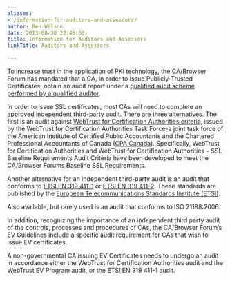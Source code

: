 ```yaml
---
aliases:
- /information-for-auditors-and-assessors/
author: Ben Wilson
date: 2013-08-30 22:46:00
title: Information for Auditors and Assessors
linkTitle: Auditors and Assessors

---
```


To increase trust in the application of PKI technology, the CA/Browser Forum has mandated that a CA, in order to issue Publicly-Trusted Certificates, obtain an audit report under a [qualified audit scheme performed by a qualified auditor][1].

In order to issue SSL certificates, most CAs will need to complete an approved independent third-party audit. There are three alternatives. The first is an audit against [WebTrust for Certification Authorities criteria][2], issued by the WebTrust for Certification Authorities Task Force-a joint task force of the American Institute of Certified Public Accountants and the Chartered Professional Accountants of Canada ([CPA Canada][3]). Specifically, WebTrust for Certification Authorities and WebTrust for Certification Authorities – SSL Baseline Requirements Audit Criteria have been developed to meet the CA/Browser Forums Baseline SSL Requirements.

Another alternative for an independent third-party audit is an audit that conforms to [ETSI EN 319 411-1][4] or [ETSI EN 319 411-2][5]. These standards are published by the [European Telecommunications Standards Institute (ETSI)][6].

Also available, but rarely used is an audit that conforms to ISO 21188:2006.

In addition, recognizing the importance of an independent third party audit of the controls, processes and procedures of CAs, the CA/Browser Forum’s EV Guidelines include a specific audit requirement for CAs that wish to issue EV certificates.

A non-governmental CA issuing EV Certificates needs to undergo an audit in accordance either the WebTrust for Certification Authorities audit and the WebTrust EV Program audit, or the ETSI EN 319 411-1 audit.

[1]: /audit-criteria/ "Audit Criteria"
[2]: /webtrust-for-cas/ "WebTrust for CAs"
[3]: http://cpacanada.ca/
[4]: http://www.etsi.org/deliver/etsi_en/319400_319499/31941101/01.02.02_60/
[5]: http://www.etsi.org/deliver/etsi_en/319400_319499/31941102/02.02.02_60/
[6]: /etsi/ "ETSI – European Telecommunications Standards Institute"